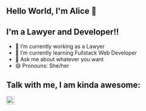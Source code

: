 ## Hello World, I'm Alice 👋

## I'm a Lawyer and Developer!! 


- 🔭 I’m currently working as a Lawyer
- 🌱 I’m currently learning Fullstack Web Developer
- 💬 Ask me about whatever you want
- 😄 Pronouns: She/her

## Talk with me, I am kinda awesome:
[<img align="left" alt="holisitc_developer | LinkedIn" width="22px" src="https://cdn.jsdelivr.net/npm/simple-icons@v3/icons/linkedin.svg" />][linkedin]

<br />

[linkedin]: https://linkedin.com/in/alice-tasso-reis-b58bbb21b
